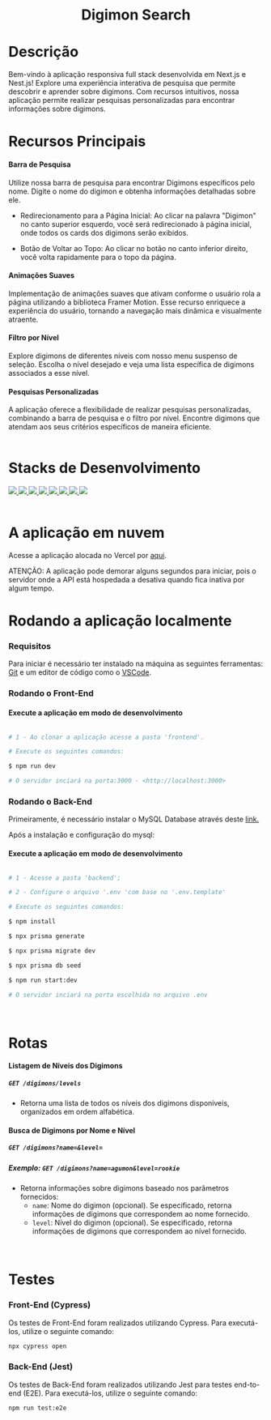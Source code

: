 <h1 align="center">Digimon Search</h1>

# Descrição

Bem-vindo à aplicação responsiva full stack desenvolvida em Next.js e Nest.js! Explore uma experiência interativa de pesquisa que permite descobrir e aprender sobre digimons. Com recursos intuitivos, nossa aplicação permite realizar pesquisas personalizadas para encontrar informações sobre digimons.

# Recursos Principais

#### Barra de Pesquisa

Utilize nossa barra de pesquisa para encontrar Digimons específicos pelo nome. Digite o nome do digimon e obtenha informações detalhadas sobre ele.

- Redirecionamento para a Página Inicial: Ao clicar na palavra "Digimon" no canto superior esquerdo, você será redirecionado à página inicial, onde todos os cards dos digimons serão exibidos.

- Botão de Voltar ao Topo: Ao clicar no botão no canto inferior direito, você volta rapidamente para o topo da página.

#### Animações Suaves

Implementação de animações suaves que ativam conforme o usuário rola a página utilizando a biblioteca Framer Motion. Esse recurso enriquece a experiência do usuário, tornando a navegação mais dinâmica e visualmente atraente.

#### Filtro por Nível

Explore digimons de diferentes níveis com nosso menu suspenso de seleção. Escolha o nível desejado e veja uma lista específica de digimons associados a esse nível.

#### Pesquisas Personalizadas

A aplicação oferece a flexibilidade de realizar pesquisas personalizadas, combinando a barra de pesquisa e o filtro por nível. Encontre digimons que atendam aos seus critérios específicos de maneira eficiente.
<br><br>

# Stacks de Desenvolvimento

<div>
  <a href="https://typescript.info/">
    <img src="https://img.shields.io/badge/typescript-339933?style=for-the-badge&logo=typescript&color=black" />
  </a>
  <a href="https://Next-black.com/docs">
    <img src="https://img.shields.io/badge/Next.js-339933?style=for-the-badge&logo=next.js&color=black" />
  </a>
  <a href="https://tailwindcss.com/docs">
    <img src="https://img.shields.io/badge/TailwindCSS-339933?style=for-the-badge&logo=tailwind-css&color=black" />
  </a>
    <a href="https://dev.mysql.com/doc/">
    <img src="https://img.shields.io/badge/MySQL-339933?style=for-the-badge&logo=mysql&color=black" />
  </a>
    <a href="https://www.prisma.io/">
    <img src="https://img.shields.io/badge/prisma-339933?style=for-the-badge&logo=prisma&color=black" /> 
  </a>
    <a href="https://docs.nestjs.com/">
    <img src="https://img.shields.io/badge/nestjs-339933?style=for-the-badge&logo=Nestjs&color=black" /> 
  </a>
  <a href="https://docs.cypress.com/">
    <img src="https://img.shields.io/badge/cypress-339933?style=for-the-badge&logo=Cypress&color=black" /> 
  </a>
  <a href="https://jest.io/docs/v4/">
    <img src="https://img.shields.io/badge/jest-339933?style=for-the-badge&logo=jest&color=black" /> 
  </a>
  
</div>
<br>

# A aplicação em nuvem

Acesse a aplicação alocada no Vercel por <a href="https://teste-tecnico-digimon.vercel.app/"> aqui<a/>.
<br>

ATENÇÃO: A aplicação pode demorar alguns segundos para iniciar, pois o servidor onde a API está hospedada a desativa quando fica inativa por algum tempo.

# Rodando a aplicação localmente

### Requisitos

Para iniciar é necessário ter instalado na máquina as seguintes ferramentas:
[Git](https://git-scm.com) e um editor de código como o [VSCode](https://code.visualstudio.com/).

### Rodando o Front-End 

#### Execute a aplicação em modo de desenvolvimento

```bash

# 1 - Ao clonar a aplicação acesse a pasta 'frontend'.

# Execute os seguintes comandos:

$ npm run dev

# O servidor inciará na porta:3000 - <http://localhost:3000>
```

### Rodando o Back-End

Primeiramente, é necessário instalar o MySQL Database através deste  <a href="https://dev.mysql.com/downloads/mysql"> link.<a/>

Após a instalação e configuração do mysql:

#### Execute a aplicação em modo de desenvolvimento

```bash

# 1 - Acesse a pasta 'backend';

# 2 - Configure o arquivo '.env 'com base no '.env.template'

# Execute os seguintes comandos:

$ npm install

$ npx prisma generate

$ npx prisma migrate dev

$ npx prisma db seed

$ npm run start:dev

# O servidor inciará na porta escolhida no arquivo .env
```
<br>

# Rotas

#### Listagem de Níveis dos Digimons

##### `GET /digimons/levels`

- Retorna uma lista de todos os níveis dos digimons disponíveis, organizados em ordem alfabética.

#### Busca de Digimons por Nome e Nível

##### `GET /digimons?name=&level=`

##### Exemplo: `GET /digimons?name=agumon&level=rookie`

- Retorna informações sobre digimons baseado nos parâmetros fornecidos:
  - `name`: Nome do digimon (opcional). Se especificado, retorna informações de digimons que correspondem ao nome fornecido.
  - `level`: Nível do digimon (opcional). Se especificado, retorna informações de digimons que correspondem ao nível fornecido.
<br>

# Testes

### Front-End (Cypress)

Os testes de Front-End foram realizados utilizando Cypress. Para executá-los, utilize o seguinte comando:

```bash
npx cypress open
```
### Back-End (Jest)

Os testes de Back-End foram realizados utilizando Jest para testes end-to-end (E2E). Para executá-los, utilize o seguinte comando:

```bash
npm run test:e2e
```
